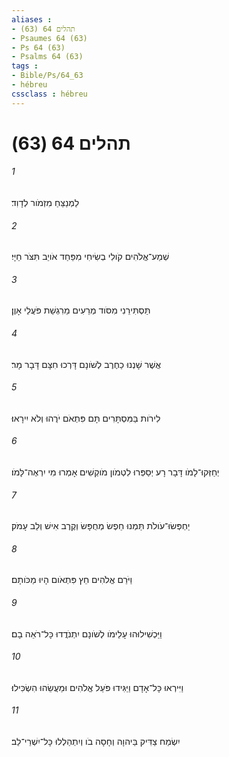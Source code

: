 ```yaml
---
aliases : 
- תהלים 64 (63)
- Psaumes 64 (63)
- Ps 64 (63)
- Psalms 64 (63)
tags : 
- Bible/Ps/64_63
- hébreu
cssclass : hébreu
---
```


# תהלים 64 (63)

###### 1
לַמְנַצֵּחַ מִזְמֹור לְדָוִד׃
###### 2
שְׁמַע־אֱלֹהִים קֹולִי בְשִׂיחִי מִפַּחַד אֹויֵב תִּצֹּר חַיָּי׃
###### 3
תַּסְתִּירֵנִי מִסֹּוד מְרֵעִים מֵרִגְשַׁת פֹּעֲלֵי אָוֶן׃
###### 4
אֲשֶׁר שָׁנְנוּ כַחֶרֶב לְשֹׁונָם דָּרְכוּ חִצָּם דָּבָר מָר׃
###### 5
לִירֹות בַּמִּסְתָּרִים תָּם פִּתְאֹם יֹרֻהוּ וְלֹא יִירָאוּ׃
###### 6
יְחַזְּקוּ־לָמֹו דָּבָר רָע יְסַפְּרוּ לִטְמֹון מֹוקְשִׁים אָמְרוּ מִי יִרְאֶה־לָּמֹו׃
###### 7
יַחְפְּשׂוּ־עֹולֹת תַּמְנוּ חֵפֶשׂ מְחֻפָּשׂ וְקֶרֶב אִישׁ וְלֵב עָמֹק׃
###### 8
וַיֹּרֵם אֱלֹהִים חֵץ פִּתְאֹום הָיוּ מַכֹּותָם׃
###### 9
וַיַּכְשִׁילוּהוּ עָלֵימֹו לְשֹׁונָם יִתְנֹדֲדוּ כָּל־רֹאֵה בָם׃
###### 10
וַיִּירְאוּ כָּל־אָדָם וַיַּגִּידוּ פֹּעַל אֱלֹהִים וּמַעֲשֵׂהוּ הִשְׂכִּילוּ׃
###### 11
יִשְׂמַח צַדִּיק בַּיהוָה וְחָסָה בֹו וְיִתְהַלְלוּ כָּל־יִשְׁרֵי־לֵב׃
